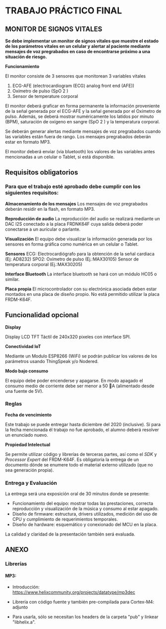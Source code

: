 # TRABAJO PRÁCTICO FINAL

## MONITOR DE SIGNOS VITALES

**Se debe implementar un monitor de signos vitales que muestre el estado de los parámetros vitales en un celular y alertar al paciente mediante mensajes de voz pregrabados en caso de encontrarse próximo a una situación de riesgo.**

**Funcionamiento**

El monitor consiste de 3 sensores que monitorean 3 variables vitales

1. ECG-AFE (electrocardiogram (ECG) analog front end (AFE))
2. Oxímetro de pulso (SpO 2 )
3. Sensor de temperature corporal

El monitor deberá graficar en forma permanente la información proveniente de la señal generada por el ECG-AFE y la señal generada por el Oxímetro de pulso.
Además, se deberá mostrar numéricamente los latidos por minuto (BPM), saturación de oxígeno en sangre (SpO 2 ) y la temperatura corporal.

Se deberán generar alertas mediante mensajes de voz pregrabados cuando las variables están fuera de rango. Los mensajes pregrabados deberán estar en formato MP3.

El monitor deberá enviar (via bluetooth) los valores de las variables antes mencionadas a un celular o Tablet, si está disponible.

## Requisitos obligatorios

### Para que el trabajo esté aprobado debe cumplir con los siguientes requisitos:

**Almacenamiento de los mensajes**
Los mensajes de voz pregrabados deberán residir en la flash, en formato MP3.

**Reproducción de audio**
La reproducción del audio se realizará mediante un DAC I2S conectado a la placa FRDNK64F cuya salida deberá poder conectarse a un auricular o parlante.

**Visualización**
El equipo debe visualizar la información generada por los sensores en forma gráfica como numérica en un celular o Tablet.

**Sensores**
ECG: Electrocardiógrafo para la obtención de la señal cardiaca (Ej: AD8232)
SPO2: Oxímetro de pulso (Ej.:MAX30105)
Sensor de temperatura corporal (Ej.:MAX30205)

**Interface Bluetooth**
La interface bluetooth se hará con un módulo HC05 o similar.

**Placa propia**
El microcontrolador con su electrónica asociada deben estar montados en una placa de diseño propio. No está permitido utilizar la placa FRDM-K64F.

## Funcionalidad opcional

**Display**

Display LCD TFT Táctil de 240x320 pixeles con interface SPI.

**Conectividad IoT**

Mediante un Modulo ESP8266 (WiFi) se podrán publicar los valores de los parámetros usando ThingSpeak y/o Nodered.

**Modo bajo consumo**

El equipo debe poder encenderse y apagarse. En modo apagado el consumo medio de corriente debe ser menor a 50 A (alimentado desde una fuente de 5V).

### Reglas

**Fecha de vencimiento**

Este trabajo se puede entregar hasta diciembre del 2020 (inclusive). Si para la fecha mencionada él trabajo no fue aprobado, el alumno deberá resolver un enunciado nuevo.

**Propiedad Intelectual**

Se permite utilizar código y librerías de terceras partes, así como el _SDK_ y _Processor Expert_ del FRDM-K64F. Es obligatoria la entrega de un documento dónde se enumere todo el material externo utilizado (que no sea generación propia).

### Entrega y Evaluación

La entrega será una exposición oral de 30 minutos donde se presente:

- Funcionamiento del equipo: mostrar todas las prestaciones, correcta reproducción y visualización de la música y consumo al estar apagado.
- Diseño de firmware: estructura, drivers utilizados, medición del uso de CPU y cumplimiento de requerimientos temporales.
- Diseño de hardware: esquemático y conexionado del MCU en la placa.

La calidad y claridad de la presentación también será evaluada.

## ANEXO

### Librerías

#### MP3:

- Introducción: https://www.helixcommunity.org/projects/datatype/mp3dec

- Librería con código fuente y también pre-compilada para Cortex-M4: adjunto

- Para usarla, sólo se necesitan los headers de la carpeta "pub" y linkear
    "libhelix.a".
